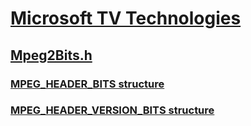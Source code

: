 # [Microsoft TV Technologies](../_mstv/index.md)
## [Mpeg2Bits.h](index.md)
### [MPEG_HEADER_BITS structure](../mpeg2bits/ns-mpeg2bits-mpeg_header_bits.md)
### [MPEG_HEADER_VERSION_BITS structure](../mpeg2bits/ns-mpeg2bits-mpeg_header_version_bits.md)
